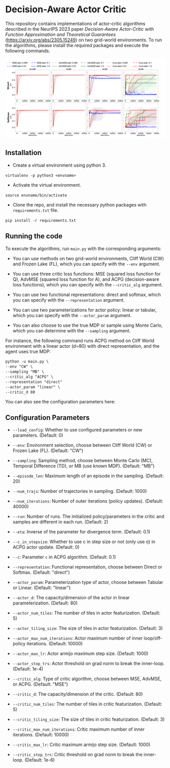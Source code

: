 # Decision-Aware Actor Critic

This repository contains implementations of actor-critic algorithms described in the NeurIPS 2023 paper _Decision-Aware Actor-Critic with Function Approximation and Theoretical Guarantees_ (https://arxiv.org/abs/2305.15249) on two grid-world environments. To run the algorithms, please install the required packages and execute the following commands.

![Comparison of three critic objective functions with varying capacity](figs/CW_MB_Linear_full_fixed.png)

## Installation
* Create a virtual environment using python 3.

`virtualenv -p python3 <envname>`

* Activate the virtual environment.

`source envname/bin/activate`

* Clone the repo, and install the necessary python packages with `requirements.txt` file.

`pip install -r requirements.txt`

## Running the code
To execute the algorithms, run `main.py` with the corresponding arguments: 
* You can use methods on two grid-world environments, Cliff World (CW) and Frozen Lake (FL), which you can specify with the `--env` argument.

* You can use three critic loss functions: MSE (squared loss function for Q), AdvMSE (squared loss function for A), and ACPG (decision-aware loss functions), which you can specify with the `--critic_alg` argument.

* You can use two functional representations: direct and softmax, which you can specify with the `--representation` argument.

* You can use two parameterizations for actor policy: linear or tabular, which you can specify with the `--actor_param` argument.

* You can also choose to use the true MDP or sample using Monte Carlo, which you can determine with the `--sampling` argument.

For instance, the following command runs ACPG method on Cliff World environment with a linear actor (d=80) with direct representation, and the agent uses true MDP:
```
python -u main.py \
--env "CW" \
--sampling "MB" \
--critic_alg "ACPG" \
--representation "direct" 
--actor_param "linear" \
--critic_d 80
```

You can also see the configuration parameters here:

## Configuration Parameters
- `--load_config`: Whether to use configured parameters or new parameters. (Default: 0)

- `--env`: Environment selection, choose between Cliff World (CW) or Frozen Lake (FL). (Default: "CW")

- `--sampling`: Sampling method, choose between Monte Carlo (MC), Temporal Difference (TD), or MB (use known MDP). (Default: "MB")

- `--episode_len`: Maximum length of an episode in the sampling. (Default: 20)

- `--num_trajs`: Number of trajectories in sampling. (Default: 1000)

- `--num_iterations`: Number of outer iterations (policy updates). (Default: 40000)

- `--run`: Number of runs. The initialized policy/parameters in the critic and samples are different in each run. (Default: 2)

- `--eta`: Inverse of the parameter for divergence term. (Default: 0.1)

- `--c_in_stepsize`: Whether to use c in step size or not (only use $\eta$) in ACPG actor update. (Default: 0)

- `--c`: Parameter `c` in ACPG algorithm. (Default: 0.1)

- `--representation`: Functional representation, choose between Direct or Softmax. (Default: "direct")

- `--actor_param`: Parameterization type of actor, choose between Tabular or Linear. (Default: "linear")

- `--actor_d`: The capacity/dimension of the actor in linear parameterization. (Default: 80)

- `--actor_num_tiles`: The number of tiles in actor featurization. (Default: 5)

- `--actor_tiling_size`: The size of tiles in actor featurization. (Default: 3)

- `--actor_max_num_iterations`: Actor maximum number of inner loop/off-policy iterations. (Default: 10000)

- `--actor_max_lr`: Actor armijo maximum step size. (Default: 1000)

- `--actor_stop_trs`: Actor threshold on grad norm to break the inner-loop. (Default: 1e-4)

- `--critic_alg`: Type of critic algorithm, choose between MSE, AdvMSE, or ACPG. (Default: "MSE")

- `--critic_d`: The capacity/dimension of the critic. (Default: 80)

- `--critic_num_tiles`: The number of tiles in critic featurization. (Default: 5)

- `--critic_tiling_size`: The size of tiles in critic featurization. (Default: 3)

- `--critic_max_num_iterations`: Critic maximum number of inner iterations. (Default: 10000)

- `--critic_max_lr`: Critic maximum armijo step size. (Default: 1000)

- `--critic_stop_trs`: Critic threshold on grad norm to break the inner-loop. (Default: 1e-6)


